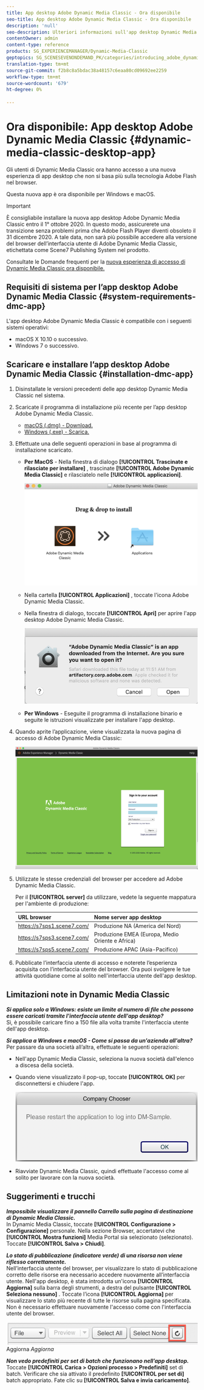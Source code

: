 ```yaml
---
title: App desktop Adobe Dynamic Media Classic - Ora disponibile
seo-title: App desktop Adobe Dynamic Media Classic - Ora disponibile
description: 'null'
seo-description: Ulteriori informazioni sull'app desktop Dynamic Media Classic.
contentOwner: admin
content-type: reference
products: SG_EXPERIENCEMANAGER/Dynamic-Media-Classic
geptopics: SG_SCENESEVENONDEMAND_PK/categories/introducing_adobe_dynamic_media_classic
translation-type: tm+mt
source-git-commit: f2b8c8a5bdac38a48157c6eaa80cd09692ee2259
workflow-type: tm+mt
source-wordcount: '679'
ht-degree: 0%

---
```



# Ora disponibile: App desktop Adobe Dynamic Media Classic {#dynamic-media-classic-desktop-app}

Gli utenti di Dynamic Media Classic ora hanno accesso a una nuova esperienza di app desktop che non si basa più sulla tecnologia Adobe Flash nel browser.

Questa nuova app è ora disponibile per Windows e macOS.

>[!IMPORTANT]
>
>È consigliabile installare la nuova app desktop Adobe Dynamic Media Classic entro il 1° ottobre 2020. In questo modo, assicurerete una transizione senza problemi prima che Adobe Flash Player diventi obsoleto il 31 dicembre 2020. A tale data, non sarà più possibile accedere alla versione del browser dell’interfaccia utente di Adobe Dynamic Media Classic, etichettata come Scene7 Publishing System nel prodotto.

Consultate le Domande frequenti per la [nuova esperienza di accesso di Dynamic Media Classic ora disponibile.](/help/new-ui-2020.md)

## Requisiti di sistema per l’app desktop Adobe Dynamic Media Classic {#system-requirements-dmc-app}

L&#39;app desktop Adobe Dynamic Media Classic è compatibile con i seguenti sistemi operativi:
* macOS X 10.10 o successivo.
* Windows 7 o successivo.

## Scaricare e installare l’app desktop Adobe Dynamic Media Classic {#installation-dmc-app}

1. Disinstallate le versioni precedenti delle app desktop Dynamic Media Classic nel sistema.

1. Scaricate il programma di installazione più recente per l’app desktop Adobe Dynamic Media Classic.

   * [macOS (.dmg) - Download.](http://download.macromedia.com/dynamic-media-classic/20.20.1/adobe-dynamic-media-classic-20.20.1.dmg)
   * [Windows (.exe) - Scarica.](lhttp://download.macromedia.com/dynamic-media-classic/20.20.1/adobe-dynamic-media-classic-20.20.1.exe)

1. Effettuate una delle seguenti operazioni in base al programma di installazione scaricato.

   * **Per MacOS** - Nella finestra di dialogo **[!UICONTROL Trascinate e rilasciate per installare]** , trascinate **[!UICONTROL Adobe Dynamic Media Classic]** e rilasciatelo nelle **[!UICONTROL applicazioni]**.

      ![Installazione tramite trascinamento in macOS](/help/assets/dragondrop-install1.png)

   * Nella cartella **[!UICONTROL Applicazioni]** , toccate l&#39;icona Adobe Dynamic Media Classic.
   * Nella finestra di dialogo, toccate **[!UICONTROL Apri]** per aprire l&#39;app desktop Adobe Dynamic Media Classic.

      ![Apri app scaricata](/help/assets/open-dmclassicapp1.png)

   * **Per Windows** - Eseguite il programma di installazione binario e seguite le istruzioni visualizzate per installare l&#39;app desktop.

1. Quando aprite l’applicazione, viene visualizzata la nuova pagina di accesso di Adobe Dynamic Media Classic:

   ![Accesso Dynamic Media Classic](/help/assets/dmclassic-login1.png)

1. Utilizzate le stesse credenziali del browser per accedere ad Adobe Dynamic Media Classic.

   Per il **[!UICONTROL server]** da utilizzare, vedete la seguente mappatura per l&#39;ambiente di produzione:

   | URL browser | Nome server app desktop |
   |---|---|
   | https://s7sps1.scene7.com/ | Produzione NA (America del Nord) |
   | https://s7sps3.scene7.com/ | Produzione EMEA (Europa, Medio Oriente e Africa) |
   | https://s7sps5.scene7.com/ | Produzione APAC (Asia-Pacifico) |

1. Pubblicate l’interfaccia utente di accesso e noterete l’esperienza acquisita con l’interfaccia utente del browser. Ora puoi svolgere le tue attività quotidiane come al solito nell&#39;interfaccia utente dell&#39;app desktop.

## Limitazioni note in Dynamic Media Classic

**_Si applica solo a Windows: esiste un limite al numero di file che possono essere caricati tramite l&#39;interfaccia utente dell&#39;app desktop?_**<br> Sì, è possibile caricare fino a 150 file alla volta tramite l&#39;interfaccia utente dell&#39;app desktop.

**_Si applica a Windows e macOS - Come si passa da un&#39;azienda all&#39;altra?_**<br> Per passare da una società all’altra, effettuate le seguenti operazioni:
* Nell&#39;app Dynamic Media Classic, seleziona la nuova società dall&#39;elenco a discesa della società.
* Quando viene visualizzato il pop-up, toccate **[!UICONTROL OK]** per disconnettersi e chiudere l&#39;app.

   ![Riavviate l&#39;app per utilizzare la nuova società](/help/assets/dmclassic-new-company1.png)
* Riavviate Dynamic Media Classic, quindi effettuate l&#39;accesso come al solito per lavorare con la nuova società.

## Suggerimenti e trucchi

**_Impossibile visualizzare il pannello Carrello sulla pagina di destinazione di Dynamic Media Classic._**<br> In Dynamic Media Classic, toccate **[!UICONTROL Configurazione > Configurazione]** personale. Nella sezione Browser, accertatevi che **[!UICONTROL Mostra funzioni]** Media Portal sia selezionato (selezionato). Toccate **[!UICONTROL Salva > Chiudi]**.

**_Lo stato di pubblicazione (indicatore verde) di una risorsa non viene riflesso correttamente._**<br> Nell’interfaccia utente del browser, per visualizzare lo stato di pubblicazione corretto delle risorse era necessario accedere nuovamente all’interfaccia utente. Nell&#39;app desktop, è stata introdotta un&#39;icona **[!UICONTROL Aggiorna]** sulla barra degli strumenti, a destra del pulsante **[!UICONTROL Seleziona nessuno]** . Toccate l’icona **[!UICONTROL Aggiorna]** per visualizzare lo stato più recente di tutte le risorse sulla pagina specificata. Non è necessario effettuare nuovamente l&#39;accesso come con l&#39;interfaccia utente del browser.

![Icona](/help/assets/refresh-icon1.png)Aggiorna *Aggiorna*

**_Non vedo predefiniti per set di batch che funzionano nell’app desktop._**<br> Toccate **[!UICONTROL Carica > Opzioni processo > Predefiniti]** set di batch. Verificare che sia attivato il predefinito **[!UICONTROL per set di]** batch appropriato. Fate clic su **[!UICONTROL Salva e invia caricamento]**.
